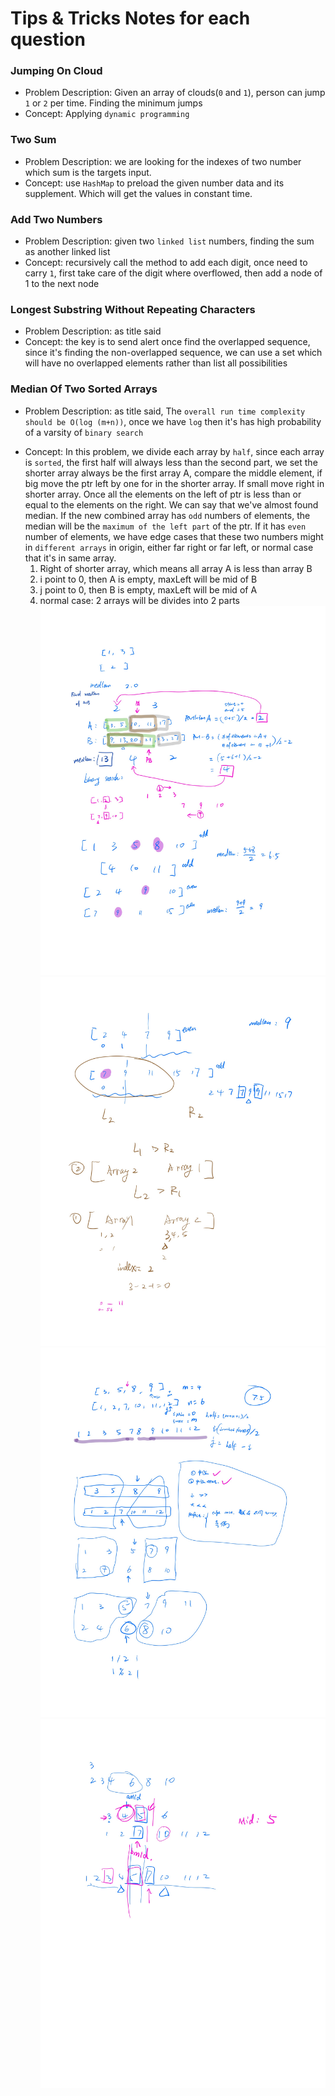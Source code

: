 # Tips & Tricks Notes for each question
### Jumping On Cloud
- Problem Description: Given an array of clouds(`0` and `1`), person can jump `1` or `2` per time. Finding the minimum
jumps
- Concept: Applying `dynamic programming`
### Two Sum
- Problem Description: we are looking for the indexes of two number which sum is the targets input.
- Concept: use `HashMap` to preload the given number data and its supplement. Which will get the
values in constant time.
### Add Two Numbers
- Problem Description: given two `linked list` numbers, finding the sum as another linked list
- Concept: recursively call the method to add each digit, once need to carry `1`, first take care of
the digit where overflowed, then add a node of 1 to the next node
### Longest Substring Without Repeating Characters
- Problem Description: as title said
- Concept: the key is to send alert once find the overlapped sequence, since it's finding the non-overlapped sequence,
we can use a set which will have no overlapped elements rather than list all possibilities
### Median Of Two Sorted Arrays
- Problem Description: as title said, The `overall run time complexity should be O(log (m+n))`,
once we have `log` then it's has high probability of a varsity of `binary search`
+ Concept: In this problem, we divide each array by `half`, since each array is `sorted`, the first half will always
less than the second part, we set the shorter array always be the first array A, compare the middle element, if big move
the ptr left by one for in the shorter array. If small move right in shorter array. Once all the elements on the left of
ptr is less than or equal to the elements on the right. We can say that we've almost found median. If the new combined
array has `odd` numbers of elements, the median will be the `maximum of the left part` of the ptr. If it has `even` number of
elements, we have edge cases that these two numbers might in `different arrays` in origin,
either far right or far left, or normal case that it's in same array.
    1. Right of shorter array, which means all array A is less than array B
    2. i point to 0, then A is empty, maxLeft will be mid of B
    3. j point to 0, then B is empty, maxLeft will be mid of A
    4. normal case: 2 arrays will be divides into 2 parts
   ![divide array1](Page1.jpg)
   ![divide array1](Page2.jpg)
   ![divide array1](Page3.jpg)
   ![divide array1](Page4.jpg)
